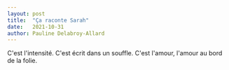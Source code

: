 ```yaml
---
layout: post
title:  "Ça raconte Sarah"
date:   2021-10-31
author: Pauline Delabroy-Allard
---
```

C'est l'intensité. C'est écrit dans un souffle. C'est l'amour, l'amour au bord de la folie.
